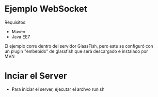 Ejemplo WebSocket
=================

Requisitos:
- Maven
- Java EE7


El ejemplo corre dentro del servidor GlassFish, pero este se configuró con un 
plugin "embebido" de glassfish que será descargado e instalado por MVN


Inciar el Server
================
- Para iniciar el server, ejecutar el archvo run.sh
